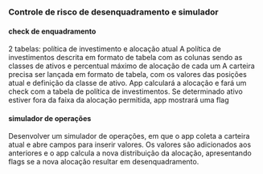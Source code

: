 ### Controle de risco de desenquadramento e simulador

#### check de enquadramento
2 tabelas: política de investimento e alocação atual
A política de investimentos descrita em formato de tabela com as colunas sendo as classes de ativos e percentual máximo de alocação de cada um
A carteira precisa ser lançada em formato de tabela, com os valores das posições atual e definição da classe de ativo. 
App calculará a alocação e fará um check com a tabela de política de investimentos.
Se determinado ativo estiver fora da faixa da alocação permitida, app mostrará uma flag

#### simulador de operações
Desenvolver um simulador de operações, em que o app coleta a carteira atual e abre campos para inserir valores.
Os valores são adicionados aos anteriores e o app calcula a nova distribuição da alocação, apresentando flags se a nova alocação resultar em desenquadramento.
